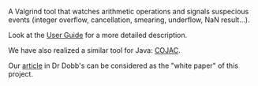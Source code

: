 A Valgrind tool that watches arithmetic operations and signals suspecious events (integer overflow, cancellation, smearing, underflow, NaN result...).

Look at the [User Guide](https://github.com/Cojac/cojac-grind/wiki/Cojacgrind-User-Guide) for a more detailed description.

We have also realized a similar tool for Java: [COJAC](https://github.com/Cojac/Cojac).

Our [article](http://drdobbs.com/testing/232601564#) in Dr Dobb's can be considered as the "white paper" of this project.
